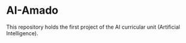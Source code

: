 # AI-Amado

This repository holds the first project of the AI curricular unit (Artificial Intelligence).

